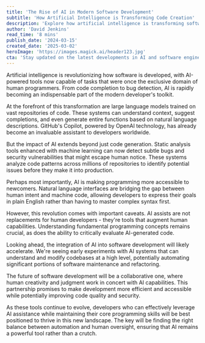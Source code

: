 ```yaml
---
title: 'The Rise of AI in Modern Software Development'
subtitle: 'How Artificial Intelligence is Transforming Code Creation'
description: 'Explore how artificial intelligence is transforming software development, from code completion to bug detection, and what this means for the future of programming. Learn how AI tools are making development more efficient while creating new opportunities and challenges for developers.'
author: 'David Jenkins'
read_time: '8 mins'
publish_date: '2024-03-15'
created_date: '2025-03-02'
heroImage: 'https://images.magick.ai/header123.jpg'
cta: 'Stay updated on the latest developments in AI and software engineering - follow us on LinkedIn for exclusive insights and analysis from industry experts.'
---
```


Artificial intelligence is revolutionizing how software is developed, with AI-powered tools now capable of tasks that were once the exclusive domain of human programmers. From code completion to bug detection, AI is rapidly becoming an indispensable part of the modern developer's toolkit.

At the forefront of this transformation are large language models trained on vast repositories of code. These systems can understand context, suggest completions, and even generate entire functions based on natural language descriptions. GitHub's Copilot, powered by OpenAI technology, has already become an invaluable assistant to developers worldwide.

But the impact of AI extends beyond just code generation. Static analysis tools enhanced with machine learning can now detect subtle bugs and security vulnerabilities that might escape human notice. These systems analyze code patterns across millions of repositories to identify potential issues before they make it into production.

Perhaps most importantly, AI is making programming more accessible to newcomers. Natural language interfaces are bridging the gap between human intent and machine code, allowing developers to express their goals in plain English rather than having to master complex syntax first.

However, this revolution comes with important caveats. AI assists are not replacements for human developers - they're tools that augment human capabilities. Understanding fundamental programming concepts remains crucial, as does the ability to critically evaluate AI-generated code.

Looking ahead, the integration of AI into software development will likely accelerate. We're seeing early experiments with AI systems that can understand and modify codebases at a high level, potentially automating significant portions of software maintenance and refactoring.

The future of software development will be a collaborative one, where human creativity and judgment work in concert with AI capabilities. This partnership promises to make development more efficient and accessible while potentially improving code quality and security.

As these tools continue to evolve, developers who can effectively leverage AI assistance while maintaining their core programming skills will be best positioned to thrive in this new landscape. The key will be finding the right balance between automation and human oversight, ensuring that AI remains a powerful tool rather than a crutch.